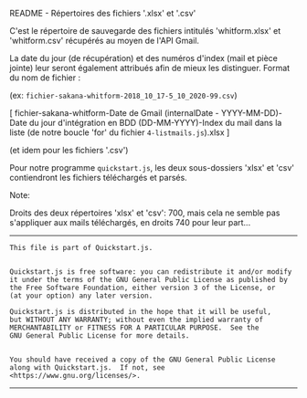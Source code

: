 
README - Répertoires des fichiers '.xlsx' et '.csv'


C'est le répertoire de sauvegarde des fichiers intitulés 'whitform.xlsx' et 'whitform.csv' récupérés au moyen de l'API Gmail.

La date du jour (de récupération) et des numéros d'index (mail et pièce jointe) leur seront également attribués afin de mieux les distinguer.
Format du nom de fichier :

(ex: `fichier-sakana-whitform-2018_10_17-5_10_2020-99.csv`)

[ fichier-sakana-whitform-Date de Gmail (internalDate - YYYY-MM-DD)-Date du jour d'intégration en BDD (DD-MM-YYYY)-Index du mail dans la liste 
(de notre boucle 'for' du fichier `4-listmails.js`).xlsx ]

(et idem pour les fichiers '.csv')

Pour notre programme `quickstart.js`, les deux sous-dossiers 'xlsx' et 'csv' contiendront les fichiers téléchargés et parsés. 

Note:
            
Droits des deux répertoires 'xlsx' et 'csv': 700, mais cela ne semble pas s'appliquer aux mails téléchargés, en droits 740 pour leur part...

------------------------------------------------------------------------------------------------------------------------------------


    This file is part of Quickstart.js.


    Quickstart.js is free software: you can redistribute it and/or modify
    it under the terms of the GNU General Public License as published by
    the Free Software Foundation, either version 3 of the License, or
    (at your option) any later version.

    Quickstart.js is distributed in the hope that it will be useful,
    but WITHOUT ANY WARRANTY; without even the implied warranty of
    MERCHANTABILITY or FITNESS FOR A PARTICULAR PURPOSE.  See the
    GNU General Public License for more details.


    You should have received a copy of the GNU General Public License
    along with Quickstart.js.  If not, see <https://www.gnu.org/licenses/>.


------------------------------------------------------------------------------------------------------------------------------------------

